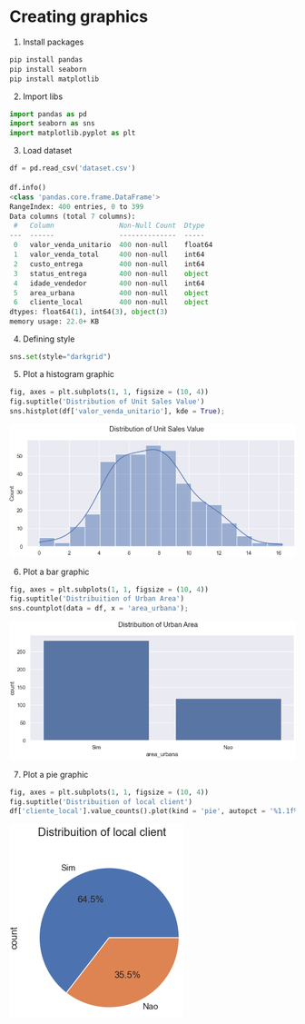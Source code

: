 # Creating graphics
1. Install packages
```python
pip install pandas
pip install seaborn
pip install matplotlib
```
2. Import libs
```python
import pandas as pd
import seaborn as sns
import matplotlib.pyplot as plt
```
3. Load dataset
```python
df = pd.read_csv('dataset.csv')

df.info()
<class 'pandas.core.frame.DataFrame'>
RangeIndex: 400 entries, 0 to 399
Data columns (total 7 columns):
 #   Column                Non-Null Count  Dtype  
---  ------                --------------  -----  
 0   valor_venda_unitario  400 non-null    float64
 1   valor_venda_total     400 non-null    int64  
 2   custo_entrega         400 non-null    int64  
 3   status_entrega        400 non-null    object 
 4   idade_vendedor        400 non-null    int64  
 5   area_urbana           400 non-null    object 
 6   cliente_local         400 non-null    object 
dtypes: float64(1), int64(3), object(3)
memory usage: 22.0+ KB
```

4. Defining style
```python
sns.set(style="darkgrid")
```

5. Plot a histogram graphic
```python
fig, axes = plt.subplots(1, 1, figsize = (10, 4))
fig.suptitle('Distribution of Unit Sales Value')
sns.histplot(df['valor_venda_unitario'], kde = True);
```
<img src="/image/image15.png">

6. Plot a bar graphic
```python
fig, axes = plt.subplots(1, 1, figsize = (10, 4))
fig.suptitle('Distribuition of Urban Area')
sns.countplot(data = df, x = 'area_urbana');
```
<img src="/image/image16.png">

7. Plot a pie graphic
```python
fig, axes = plt.subplots(1, 1, figsize = (10, 4))
fig.suptitle('Distribuition of local client')
df['cliente_local'].value_counts().plot(kind = 'pie', autopct = '%1.1f%%');
```
<img src="/image/image17.png">
